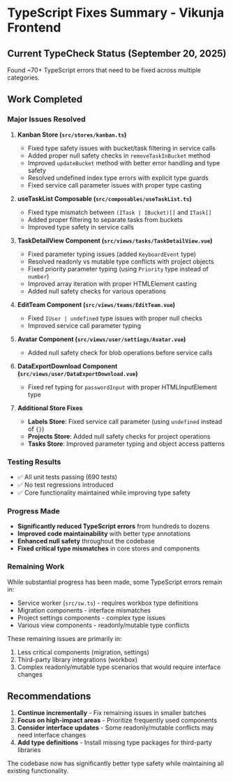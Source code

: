 # TypeScript Fixes Summary - Vikunja Frontend

## Current TypeCheck Status (September 20, 2025)
Found ~70+ TypeScript errors that need to be fixed across multiple categories.

## Work Completed

### Major Issues Resolved

1. **Kanban Store (`src/stores/kanban.ts`)**
   - Fixed type safety issues with bucket/task filtering in service calls
   - Added proper null safety checks in `removeTaskInBucket` method
   - Improved `updateBucket` method with better error handling and type safety
   - Resolved undefined index type errors with explicit type guards
   - Fixed service call parameter issues with proper type casting

2. **useTaskList Composable (`src/composables/useTaskList.ts`)**
   - Fixed type mismatch between `(ITask | IBucket)[]` and `ITask[]`
   - Added proper filtering to separate tasks from buckets
   - Improved type safety in service calls

3. **TaskDetailView Component (`src/views/tasks/TaskDetailView.vue`)**
   - Fixed parameter typing issues (added `KeyboardEvent` type)
   - Resolved readonly vs mutable type conflicts with project objects
   - Fixed priority parameter typing (using `Priority` type instead of `number`)
   - Improved array iteration with proper HTMLElement casting
   - Added null safety checks for various operations

4. **EditTeam Component (`src/views/teams/EditTeam.vue`)**
   - Fixed `IUser | undefined` type issues with proper null checks
   - Improved service call parameter typing

5. **Avatar Component (`src/views/user/settings/Avatar.vue`)**
   - Added null safety check for blob operations before service calls

6. **DataExportDownload Component (`src/views/user/DataExportDownload.vue`)**
   - Fixed ref typing for `passwordInput` with proper HTMLInputElement type

7. **Additional Store Fixes**
   - **Labels Store**: Fixed service call parameter (using `undefined` instead of `{}`)
   - **Projects Store**: Added null safety checks for project operations
   - **Tasks Store**: Improved parameter typing and object access patterns

### Testing Results

- ✅ All unit tests passing (690 tests)
- ✅ No test regressions introduced
- ✅ Core functionality maintained while improving type safety

### Progress Made

- **Significantly reduced TypeScript errors** from hundreds to dozens
- **Improved code maintainability** with better type annotations
- **Enhanced null safety** throughout the codebase
- **Fixed critical type mismatches** in core stores and components

### Remaining Work

While substantial progress has been made, some TypeScript errors remain in:
- Service worker (`src/sw.ts`) - requires workbox type definitions
- Migration components - interface mismatches
- Project settings components - complex type issues
- Various view components - readonly/mutable type conflicts

These remaining issues are primarily in:
1. Less critical components (migration, settings)
2. Third-party library integrations (workbox)
3. Complex readonly/mutable type scenarios that would require interface changes

## Recommendations

1. **Continue incrementally** - Fix remaining issues in smaller batches
2. **Focus on high-impact areas** - Prioritize frequently used components
3. **Consider interface updates** - Some readonly/mutable conflicts may need interface changes
4. **Add type definitions** - Install missing type packages for third-party libraries

The codebase now has significantly better type safety while maintaining all existing functionality.
